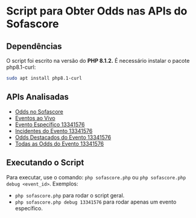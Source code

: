 # Script para Obter Odds nas APIs do Sofascore

## Dependências
O script foi escrito na versão do **PHP 8.1.2.** É necessário instalar o pacote php8.1-curl:
```bash
sudo apt install php8.1-curl
```

## APIs Analisadas
- [Odds no Sofascore](https://www.sofascore.com/api/v1/sport/football/odds/1/2025-01-16)
- [Eventos ao Vivo](https://www.sofascore.com/api/v1/sport/football/events/live)
- [Evento Específico 13341576](https://www.sofascore.com/api/v1/event/13341576)
- [Incidentes do Evento 13341576](https://www.sofascore.com/api/v1/event/13341576/incidents)
- [Odds Destacados do Evento 13341576](https://www.sofascore.com/api/v1/event/13341576/odds/1/featured)
- [Todas as Odds do Evento 13341576](https://www.sofascore.com/api/v1/event/13341576/odds/1/all)

## Executando o Script
Para executar, use o comando: `php sofascore.php` ou `php sofascore.php debug <event_id>`. Exemplos:
- `php sofascore.php` para rodar o script geral.
- `php sofascore.php debug 13341576` para rodar apenas um evento específico.

